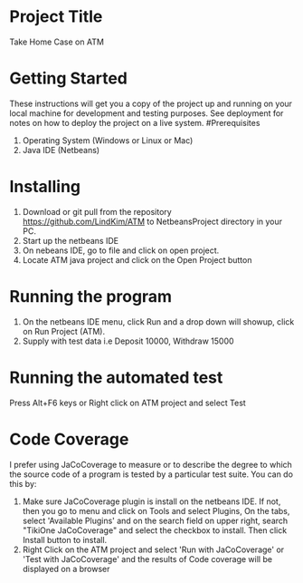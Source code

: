 # Project Title
Take Home Case on ATM
# Getting Started
These instructions will get you a copy of the project up and running on your local machine for development and testing purposes. See deployment for notes on how to deploy the project on a live system.
#Prerequisites
1. Operating System (Windows or Linux or Mac)
2. Java IDE (Netbeans)

# Installing
1. Download or git pull from the repository https://github.com/LindKim/ATM to NetbeansProject directory in your PC.
2. Start up the netbeans IDE
3. On nebeans IDE, go to file and click on open project.
4. Locate ATM java project and click on the Open Project button
# Running the program
1. On the netbeans IDE menu, click Run and a drop down will showup, click on Run Project (ATM).
2. Supply with test data i.e Deposit 10000, Withdraw 15000
# Running the automated test
Press Alt+F6 keys or Right click on ATM project and select Test

# Code Coverage
I prefer using JaCoCoverage to measure or to describe the degree to which the source code of a program is tested by a particular test suite. You can do this by:
1. Make sure JaCoCoverage plugin is install on the netbeans IDE. If not, then you go to menu and click on Tools and select Plugins, On the tabs, select 'Available Plugins' and on the search field on upper right, search "TikiOne JaCoCoverage" and select the checkbox to install. Then click Install button to install.
2. Right Click on the ATM project and select 'Run with JaCoCoverage' or 'Test with JaCoCoverage' and the results of Code coverage will be displayed on a browser
